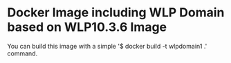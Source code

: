 Docker Image including WLP Domain based on WLP10.3.6 Image
==========================================================

You can build this image with a simple '$ docker build -t wlpdomain1 .' command.
